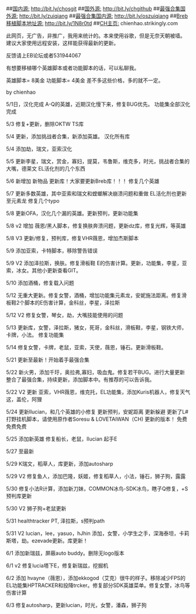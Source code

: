 ##[国内源:](http://bit.ly/chosgit)
http://bit.ly/chosgit
##[国外源:](http://bit.ly/chgithub)
http://bit.ly/chgithub
##[最强合集国外源:](http://bit.ly/zuiqiang)
http://bit.ly/zuiqiang 
##[最强合集国内源:](http://bit.ly/oszuiqiang)
http://bit.ly/oszuiqiang
##[Breb移植脚本地址源:](http://bit.ly/1N8r0td)
http://bit.ly/1N8r0td
##[CH主页:](chienhao.strikingly.com)
chienhao.strikingly.com

此网页，无广告，非推广，我用来统计的。本来使用谷歌，但是无奈天朝被墙。
建议大家使用远程安装，这样能获得最新的更新。

反馈请上EB论坛或者531944067

有想要移植哪个英雄脚本或者功能脚本的话，可以私聊我。

英雄脚本= 8美金
功能脚本= 4美金
差不多这些价格，多的就不一定。

by chienhao

5/1日，汉化完成 A-Q的英雄，近期汉化慢下来，修复BUG优先。
功能集全部汉化完成

5/3
修复+更新，删除OKTW TS库

5/4
更新，添加挑战者合集，新添加英雄。
汉化所有库

5/4
添加劫，瑞文，亚索汉化

5/5
更新李星，瑞文，赏金，寡妇，提莫，韦鲁斯，维克多，时光，挑战者合集的大嘴，德莱文
EL活化剂的几个东西

5/6
新增加 新物品
更新库！大家要更新Breb库！！！
修复几个英雄

5/7
更新多数英雄，其中亚索和瑞文和螳螂解决崩溃问题和重做
EL活化剂也更新至元素龙
修复几个typo

5/8
更新OFA，汉化几个漏的英雄。更新预判，更新功能集

5/8 v2
增加 薇恩/黑人脚本，修复换肤奔溃问题，更新dz库，修复光辉，等英雄

5/8 V3
更新/修复，预判库，修复VHR薇恩，增加杰斯脚本

5/9
添加亚索，卡特脚本，移除警告错误

5/9 V2
添加泽拉斯，换肤。修复滑板鞋 E的伤害计算。更新，功能集，李星，亚索，冰女。其他小更新查看GIT。

5/10
添加酒桶，修复载入问题

5/12
无重大更新。修复女警，酒桶，增加功能集元素龙，安妮施法距离。修复滑板鞋2个脚本的E伤害计算，金科丝，李星，泽拉斯

5/12 V2
修复女警，琴女，劫，大嘴技能使用的问题

5/13
更新库，女警，泽拉斯，猪女，死哥，金科丝，滑板鞋，李星，钢铁大师，卡牌，小法。
修复功能集

5/14
修复女警，卡牌，老鼠，亚索，天使，薇恩，锤石。更新滑板鞋。

5/21
更新至最新！开始着手最强合集

5/22
新火男，添加千玗，奥拉弗,寡妇，吸血鬼。修复若干BUG。进行大量更新
整合了最强合集，持续更新，添加脚本中。有推荐的可以告诉我。

5/22 V2
更新 亚索，VHR薇恩，维克托，EL功能集，添加Kuris机器人，修复天气这，盖伦，阿狸

5/24
更新Ilucian，和几个英雄的小修复
更新预判，安妮距离
更新躲避
更新了L#打野挂机脚本，请使用原作者Soresu & LOVETAIWAN（CH) 更新的版本！ 免费免费免费

5/25
添加新英雄
修复船长，老鼠，Ilucian 起手E

5/27
至最新

5/29
K瑞文，稻草人，库更新，添加autosharp

5/29 V2
修复鱼人，添加巴隆，妖姬，修复稻草人，小法，锤石，狮子狗，露露

5/30
修复小法R计算，添加新刀妹，COMMON冰鸟-SDK冰鸟，瞎子Q修复，+S预判库更新


5/30 V2
狮子狗+老鼠更新

5/31
healthtracker PT, 泽拉斯，s预判path

5/31 V2
lucian，lee，yasuo，hJhin 添加，女警，小学生之手，深海泰坦，卡莉斯塔，劫。ezevade更新。库更新！

6/1
添加新瑞兹，屏蔽auto buddy。删除无logo版本

6/1 v2
修复lucia塔下E，修复新瑞兹，挖掘机

6/2
添加 hvayne（薇恩），添加ekkogod（艾克）很牛的样子。移除减少FPS的EL功能集HPTRACKER和投降trcker。修复部分SDK英雄菜单。修复女警，冰鸟等伤害计算

6/3
修复autosharp，更新lucian，时光，女警，潘森，狮子狗